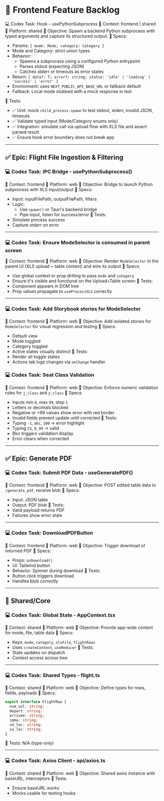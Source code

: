 # 🧩 Frontend Feature Backlog

💻 Codex Task: Hook – usePythonSubprocess
🧭 Context: frontend | shared
📁 Platform: shared
🎯 Objective: Spawn a backend Python subprocess with typed arguments and capture its structured output.
🧩 Specs:
- Params: `{ mode: Mode; category: Category }`
- Mode and Category: strict union types
- Behavior:
  - Spawns a subprocess using a configured Python entrypoint
  - Parses stdout (expecting JSON)
  - Catches stderr or timeouts as error states
- Return: `{ data?: T; error?: string; status: 'idle' | 'loading' | 'success' | 'error' }`
- Environment: uses `NEXT_PUBLIC_API_BASE_URL` or fallback default
- Fallback: Local mode stubbed with a mock response in test

🧪 Tests:
- ✅ Unit: mock `child_process.spawn` to test stdout, stderr, invalid JSON, timeouts
- ✅ Validate typed input (Mode/Category enums only)
- ✅ Integration: simulate call via upload flow with XLS file and assert parsed result
- ✅ Ensure hook error boundary does not break app

--------------------------------

## ✅ Epic: Flight File Ingestion & Filtering

### 💻 Codex Task: IPC Bridge - usePythonSubprocess()
🧭 Context: frontend
📁 Platform: web
🎯 Objective: Bridge to launch Python subprocess with XLS input/output
🧩 Specs:
* Input: inputFilePath, outputFilePath, filters
* Logic:
  * Use `spawn()` or Tauri's backend bridge
  * Pipe input, listen for success/error
🧪 Tests:
* Simulate process success
* Capture stderr on error

--------------------------------

### 💻 Codex Task: Ensure ModeSelector is consumed in parent screen
🧭 Context: frontend
📁 Platform: web
🎯 Objective: Render `ModeSelector` in the parent UI (XLS upload + table context) and wire its output
🧩 Specs:
* Use global context or prop drilling to pass `mode` and `category`
* Ensure it's visible and functional on the Upload+Table screen
🧪 Tests:
* Component appears in DOM tree
* Prop values propagate to `useProcessXLS` correctly

--------------------------------

### 💻 Codex Task: Add Storybook stories for ModeSelector
🧭 Context: frontend
📁 Platform: web
🎯 Objective: Add isolated stories for `ModeSelector` for visual regression and testing
🧩 Specs:
* Default view
* Mode toggled
* Category toggled
* Active states visually distinct
🧪 Tests:
* Render all toggle states
* Actions tab logs changes via `onChange` handler

### 💻 Codex Task: Seat Class Validation
🧭 Context: frontend
📁 Platform: web
🎯 Objective: Enforce numeric validation rules for `j_class` and `y_class`
🧩 Specs:
* Inputs min `0`, max `99`, step `1`
* Letters or decimals blocked
* Negative or >99 values show error with red border
* Invalid fields prevent update until corrected
🧪 Tests:
* Typing `-1`, `abc`, `100` → error highlight
* Typing `23`, `0`, `99` → valid
* Blur triggers validation display
* Error clears when corrected

--------------------------------

## ✅ Epic: Generate PDF
### 💻 Codex Task: Submit PDF Data - useGeneratePDF()
🧭 Context: frontend
📁 Platform: web
🎯 Objective: POST edited table data to `/generate_pdf`, receive blob
🧩 Specs:
* Input: JSON table
* Output: PDF blob
🧪 Tests:
* Valid payload returns PDF
* Failures show error state

--------------------------------

### 💻 Codex Task: DownloadPDFButton
🧭 Context: frontend
📁 Platform: web
🎯 Objective: Trigger download of returned PDF
🧩 Specs:
* Props: `onDownload()`
* UI: Tailwind button
* Behavior: Spinner during download
🧪 Tests:
* Button click triggers download
* Handles blob correctly

--------------------------------

## 🧱 Shared/Core
### 💻 Codex Task: Global State - AppContext.tsx
🧭 Context: shared
📁 Platform: web
🎯 Objective: Provide app-wide context for mode, file, table data
🧩 Specs:
* Keys: `mode`, `category`, `xlsFile`, `flightRows`
* Uses `createContext`, `useReducer`
🧪 Tests:
* State updates on dispatch
* Context access across tree

--------------------------------

### 💻 Codex Task: Shared Types - flight.ts
🧭 Context: shared
📁 Platform: web
🎯 Objective: Define types for rows, fields, payloads
🧩 Specs:
```ts
export interface FlightRow {
  num_vol: string;
  depart: string;
  arrivee: string;
  imma: string;
  sd_loc: string;
  sa_loc: string;
}
```
🧪 Tests: N/A (type-only)

--------------------------------

### 💻 Codex Task: Axios Client - api/axios.ts
🧭 Context: shared
📁 Platform: web
🎯 Objective: Shared axios instance with baseURL, interceptors
🧪 Tests:
* Ensure baseURL works
* Mocks usable for testing hooks







